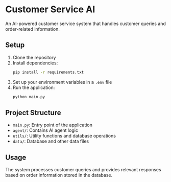 # Customer Service AI

An AI-powered customer service system that handles customer queries and order-related information.

## Setup

1. Clone the repository
2. Install dependencies:
   ```bash
   pip install -r requirements.txt
   ```
3. Set up your environment variables in a `.env` file
4. Run the application:
   ```bash
   python main.py
   ```

## Project Structure

- `main.py`: Entry point of the application
- `agent/`: Contains AI agent logic
- `utils/`: Utility functions and database operations
- `data/`: Database and other data files

## Usage

The system processes customer queries and provides relevant responses based on order information stored in the database. 